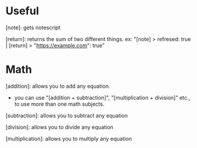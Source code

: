 # Useful 
[note]: gets notescript

[return]: returns the sum of two different things. ex: "[note] > refresed: true | [return] > "https://example.com": true"

# Math 
[addition]: allows you to add any equation. 
- you can use "[addition + subtraction]", "[multiplication + division]" etc., to use more than one math subjects.

[subtraction]: allows you to subtract any equation

[division]: allows you to divide any equation

[multiplication]: allows you to multiply any equation
 
